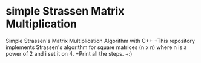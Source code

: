 # simple Strassen Matrix Multiplication
 Simple Strassen's Matrix Multiplication Algorithm with C++
+This repository implements Strassen's algorithm for square matrices (n x n) where n is a power of 2 and i set it on 4.
+Print all the steps.
+:)

